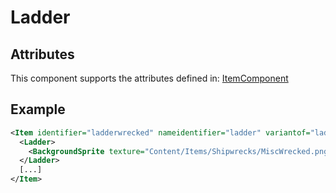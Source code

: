 # Ladder


## Attributes

This component supports the attributes defined in: [ItemComponent](ItemComponent.md)


## Example
```xml
<Item identifier="ladderwrecked" nameidentifier="ladder" variantof="ladder" category="Wrecked" condition="0">
  <Ladder>
    <BackgroundSprite texture="Content/Items/Shipwrecks/MiscWrecked.png" sourcerect="955,1600,26,240" />
  </Ladder>
  [...]
</Item>
```

